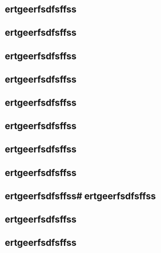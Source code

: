 # ertgeerfsdfsffss
# ertgeerfsdfsffss
# ertgeerfsdfsffss
# ertgeerfsdfsffss
# ertgeerfsdfsffss
# ertgeerfsdfsffss
# ertgeerfsdfsffss
# ertgeerfsdfsffss
# ertgeerfsdfsffss# ertgeerfsdfsffss
# ertgeerfsdfsffss
# ertgeerfsdfsffss
